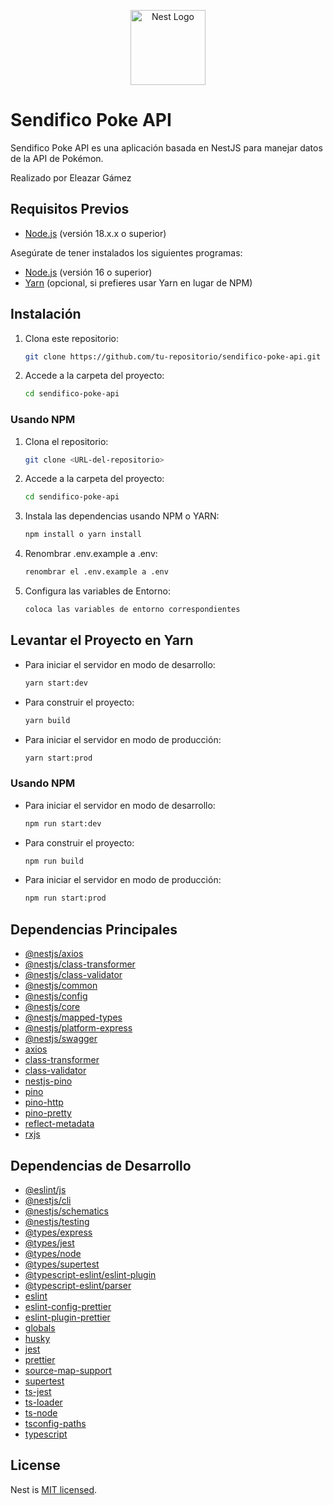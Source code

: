 <p align="center">
  <a href="http://nestjs.com/" target="blank"><img src="https://nestjs.com/img/logo-small.svg" width="120" alt="Nest Logo" /></a>
</p>

[circleci-image]: https://img.shields.io/circleci/build/github/nestjs/nest/master?token=abc123def456
[circleci-url]: https://circleci.com/gh/nestjs/nest

# Sendifico Poke API

Sendifico Poke API es una aplicación basada en NestJS para manejar datos de la API de Pokémon.

Realizado por Eleazar Gámez

## Requisitos Previos

- [Node.js](https://nodejs.org/) (versión 18.x.x o superior)
  
Asegúrate de tener instalados los siguientes programas:

- [Node.js](https://nodejs.org/) (versión 16 o superior)
- [Yarn](https://classic.yarnpkg.com/en/docs/install) (opcional, si prefieres usar Yarn en lugar de NPM)


## Instalación

1. Clona este repositorio:

   ```bash
   git clone https://github.com/tu-repositorio/sendifico-poke-api.git

2. Accede a la carpeta del proyecto:

    ```bash
    cd sendifico-poke-api
    ```

### Usando NPM

1. Clona el repositorio:
    ```bash
    git clone <URL-del-repositorio>

2. Accede a la carpeta del proyecto:

    ```bash
    cd sendifico-poke-api


3. Instala las dependencias usando NPM o YARN:

    ```bash
   npm install o yarn install
4. Renombrar .env.example a .env:

    ```bash
   renombrar el .env.example a .env
5. Configura las variables de Entorno:

    ```bash
   coloca las variables de entorno correspondientes   

## Levantar el Proyecto en Yarn

- Para iniciar el servidor en modo de desarrollo:

    ```bash
    yarn start:dev
    ```

- Para construir el proyecto:

    ```bash
    yarn build
    ```

- Para iniciar el servidor en modo de producción:

    ```bash
    yarn start:prod
    ```
### Usando NPM

- Para iniciar el servidor en modo de desarrollo:

    ```bash
    npm run start:dev
    ```

- Para construir el proyecto:

    ```bash
    npm run build
    ```

- Para iniciar el servidor en modo de producción:

    ```bash
    npm run start:prod
    ```

## Dependencias Principales

- [@nestjs/axios](https://www.npmjs.com/package/@nestjs/axios)
- [@nestjs/class-transformer](https://www.npmjs.com/package/@nestjs/class-transformer)
- [@nestjs/class-validator](https://www.npmjs.com/package/@nestjs/class-validator)
- [@nestjs/common](https://www.npmjs.com/package/@nestjs/common)
- [@nestjs/config](https://www.npmjs.com/package/@nestjs/config)
- [@nestjs/core](https://www.npmjs.com/package/@nestjs/core)
- [@nestjs/mapped-types](https://www.npmjs.com/package/@nestjs/mapped-types)
- [@nestjs/platform-express](https://www.npmjs.com/package/@nestjs/platform-express)
- [@nestjs/swagger](https://www.npmjs.com/package/@nestjs/swagger)
- [axios](https://www.npmjs.com/package/axios)
- [class-transformer](https://www.npmjs.com/package/class-transformer)
- [class-validator](https://www.npmjs.com/package/class-validator)
- [nestjs-pino](https://www.npmjs.com/package/nestjs-pino)
- [pino](https://www.npmjs.com/package/pino)
- [pino-http](https://www.npmjs.com/package/pino-http)
- [pino-pretty](https://www.npmjs.com/package/pino-pretty)
- [reflect-metadata](https://www.npmjs.com/package/reflect-metadata)
- [rxjs](https://www.npmjs.com/package/rxjs)

## Dependencias de Desarrollo

- [@eslint/js](https://www.npmjs.com/package/@eslint/js)
- [@nestjs/cli](https://www.npmjs.com/package/@nestjs/cli)
- [@nestjs/schematics](https://www.npmjs.com/package/@nestjs/schematics)
- [@nestjs/testing](https://www.npmjs.com/package/@nestjs/testing)
- [@types/express](https://www.npmjs.com/package/@types/express)
- [@types/jest](https://www.npmjs.com/package/@types/jest)
- [@types/node](https://www.npmjs.com/package/@types/node)
- [@types/supertest](https://www.npmjs.com/package/@types/supertest)
- [@typescript-eslint/eslint-plugin](https://www.npmjs.com/package/@typescript-eslint/eslint-plugin)
- [@typescript-eslint/parser](https://www.npmjs.com/package/@typescript-eslint/parser)
- [eslint](https://www.npmjs.com/package/eslint)
- [eslint-config-prettier](https://www.npmjs.com/package/eslint-config-prettier)
- [eslint-plugin-prettier](https://www.npmjs.com/package/eslint-plugin-prettier)
- [globals](https://www.npmjs.com/package/globals)
- [husky](https://www.npmjs.com/package/husky)
- [jest](https://www.npmjs.com/package/jest)
- [prettier](https://www.npmjs.com/package/prettier)
- [source-map-support](https://www.npmjs.com/package/source-map-support)
- [supertest](https://www.npmjs.com/package/supertest)
- [ts-jest](https://www.npmjs.com/package/ts-jest)
- [ts-loader](https://www.npmjs.com/package/ts-loader)
- [ts-node](https://www.npmjs.com/package/ts-node)
- [tsconfig-paths](https://www.npmjs.com/package/tsconfig-paths)
- [typescript](https://www.npmjs.com/package/typescript)


## License

Nest is [MIT licensed](https://github.com/nestjs/nest/blob/master/LICENSE).
